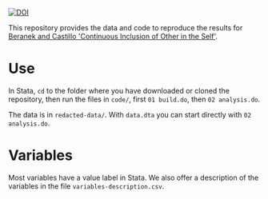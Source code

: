 [![DOI](https://zenodo.org/badge/602582664.svg)](https://zenodo.org/doi/10.5281/zenodo.11913642)

This repository provides the data and code to reproduce the results for [Beranek and Castillo 'Continuous Inclusion of Other in the Self'](https://geoffreycastillo.com/pdf/Beranek,Castillo-Continuous-Inclusion-of-Other-in-the-Self.pdf).

# Use

In Stata, `cd` to the folder where you have downloaded or cloned the repository, then run the files in `code/`, first `01 build.do`, then `02 analysis.do`.

The data is in `redacted-data/`. 
With `data.dta` you can start directly with `02 analysis.do`.

# Variables

Most variables have a value label in Stata.
We also offer a description of the variables in the file `variables-description.csv`.
